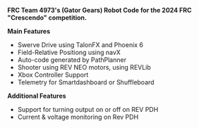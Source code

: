 **FRC Team 4973's (Gator Gears) Robot Code for the 2024 FRC "Crescendo" competition.**

**Main Features**
- Swerve Drive using TalonFX and Phoenix 6
- Field-Relative Positiong using navX
- Auto-code generated by PathPlanner
- Shooter using REV NEO motors, using REVLib
- Xbox Controller Support
- Telemetry for Smartdashboard or Shuffleboard

**Additional Features**
- Support for turning output on or off on REV PDH
- Current & voltage monitoring on Rev PDH
